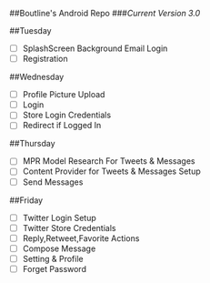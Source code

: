 ##Boutline's Android Repo
###*Current Version 3.0*


##Tuesday
- [ ] SplashScreen Background Email Login
- [ ] Registration

##Wednesday
- [ ] Profile Picture Upload
- [ ] Login
- [ ] Store Login Credentials
- [ ] Redirect if Logged In

##Thursday
- [ ] MPR Model Research For Tweets & Messages
- [ ] Content Provider for Tweets & Messages Setup
- [ ] Send Messages

##Friday
- [ ] Twitter Login Setup
- [ ] Twitter Store Credentials
- [ ] Reply,Retweet,Favorite Actions
- [ ] Compose Message
- [ ] Setting & Profile
- [ ] Forget Password
